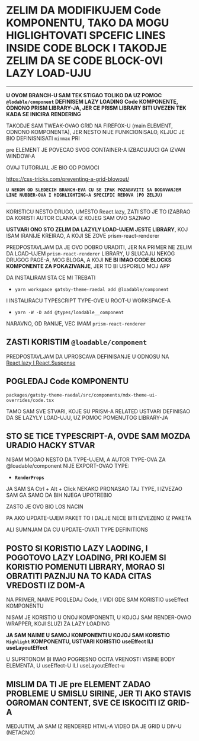 # ZELIM DA MODIFIKUJEM Code KOMPONENTU, TAKO DA MOGU HIGLIGHTOVATI SPCEFIC LINES INSIDE CODE BLOCK I TAKODJE ZELIM DA SE CODE BLOCK-OVI LAZY LOAD-UJU

---

**U OVOM BRANCH-U SAM TEK STIGAO TOLIKO DA UZ POMOC `@lodable/component` DEFINISEM LAZY LOADING Code KOMPONENTE, ODNONO PRISM LIBRARY-JA, JER CE PRISM LIBRARY BITI UVEZEN TEK KADA SE INICIRA RENDERING**

TAKODJE SAM TWEAK-OVAO GRID NA FIREFOX-U (main ELEMENT, ODNONO KOMPONENTA), JER NESTO NIJE FUNKCIONISALO, KLJUC JE BIO DEFINISNISATI `minmax` PRI

pre ELEMENT JE POVECAO SVOG CONTAINER-A IZBACUJUCI GA IZVAN WINDOW-A

OVAJ TUTORIJAL JE BIO OD POMOCI

<https://css-tricks.com/preventing-a-grid-blowout/>

**`U NEKOM OD SLEDECIH BRANCH-EVA CU SE IPAK POZABAVITI SA DODAVANJEM LINE NUBBER-OVA I HIGHLIGHTING-A SPECIFIC REDOVA (PO ZELJU)`**

---

KORISTICU NESTO DRUGO, UMESTO React.lazy, ZATI STO JE TO IZABRAO DA KORISTI AUTOR CLANKA IZ KOJEG SAM OVO SAZNAO

**USTVARI ONO STO ZELIM DA LAZYLY LOAD-UJEM JESTE LIBRARY**, KOJ ISAM IRANIJE KREIRAO, A KOJI SE ZOVE prism-react-renderer

PREDPOSTAVLJAM DA JE OVO DOBRO URADITI, JER NA PRIMER NE ZELIM DA LOAD-UJEM `prism-react-renderer` LIBRARY, U SLUCAJU NEKOG DRUGOG PAGE-A, MOG BLOGA, A KOJI **NE BI IMAO CODE BLOCKS KOMPONENTE ZA POKAZIVANJE**, JER TO BI USPORILO MOJ APP

DA INSTALIRAM STA CE MI TREBATI

- `yarn workspace gatsby-theme-raedal add @loadable/component`

I INSTALIRACU TYPESCRIPT TYPE-OVE U ROOT-U WORKSPACE-A

- `yarn -W -D add @types/loadable__component`

NARAVNO, OD RANIJE, VEC IMAM `prism-react-renderer`

## ZASTI KORISTIM `@loadable/component`

PREDPOSTAVLJAM DA UPROSCAVA DEFINISANJE U ODNOSU NA [React.lazy I React.Suspense](https://github.com/Rade58/1_pure_react_project/tree/13_code_splitting#code-splitting)

## POGLEDAJ Code KOMPONENTU

`packages/gatsby-theme-raedal/src/components/mdx-theme-ui-overrides/code.tsx`

TAMO SAM SVE STVARI, KOJE SU PRISM-A RELATED USTVARI DEFINISAO DA SE LAZYLY LOAD-UJU, UZ POMOC POMENUTOG LIBRARY-JA

## STO SE TICE TYPESCRIPT-A, OVDE SAM MOZDA URADIO HACKY STVAR

NISAM MOGAO NESTO DA TYPE-UJEM, A AUTOR TYPE-OVA ZA @loadable/component NIJE EXPORT-OVAO TYPE:

- **`RenderProps`**

JA SAM SA Ctrl + Alt + Click NEKAKO PRONASAO TAJ TYPE, I IZVEZAO SAM GA SAMO DA BIH NJEGA UPOTREBIO

ZASTO JE OVO BIO LOS NACIN

PA AKO UPDATE-UJEM PAKET TO I DALJE NECE BITI IZVEZENO IZ PAKETA

ALI SUMNJAM DA CU UPDATE-OVATI TYPE DEFINITIONS

## POSTO SI KORISTIO LAZY LAODING, I POGOTOVO LAZY LOADING, PRI KOJEM SI KORISTIO POMENUTI LIBRARY, MORAO SI OBRATITI PAZNJU NA TO KADA CITAS VREDOSTI IZ DOM-A

NA PRIMER, NAIME POGLEDAJ Code, I VIDI GDE SAM KORISTIO useEffect KOMPONENTU

NISAM JE KORISTIO U ONOJ KOMPONENTI, U KOJOJ SAM RENDER-OVAO WRAPPER, KOJI SLUZI ZA LAZY LOADING

**JA SAM NAIME U SAMOJ KOMPONENTI U KOJOJ SAM KORISTIO `Highlight` KOMPONENTU, USTVARI KORISTIO useEffect ILI useLayoutEffect**

U SUPRTONOM BI IMAO POGRESNO OCITA VRENOSTI VISINE BODY ELEMENTA, U useEffect-U ILI useLayoutEffect-u

## MISLIM DA TI JE pre ELEMENT ZADAO PROBLEME U SMISLU SIRINE, JER TI AKO STAVIS OGROMAN CONTENT, SVE CE ISKOCITI IZ GRID-A

MEDJUTIM, JA SAM IZ RENDERED HTML-A VIDEO DA JE GRID U DIV-U (NETACNO)
